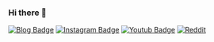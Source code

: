 ### Hi there 👋

[![Blog Badge](https://img.shields.io/badge/-Blog-21759B?style=flat-square&logo=Wordpress&logoColor=white&link=https://blog.naver.com/tmvmffpsej)](https://blog.naver.com/tmvmffpsej)
[![Instagram Badge](https://img.shields.io/badge/Instagram-E4405F?style=for-the-badge&logo=instagram&logoColor=white&link=https://www.instagram.com/se_do11/)](https://www.instagram.com/se_do11/)
[![Youtub Badge](https://img.shields.io/badge/-Youtube-ff0000?style=flat-square&logo=Youtube&logoColor=white&link=https://www.youtube.com/channel/UCgJ8iR8g3_7Cx-kqZZAcRrQ)](https://www.youtube.com/channel/UCgJ8iR8g3_7Cx-kqZZAcRrQ)
[![Reddit](https://img.shields.io/badge/Reddit-FF4500?style=for-the-badge&logo=reddit&logoColor=white&link=https://www.reddit.com/user/Educational_Daikon87)](https://www.reddit.com/user/Educational_Daikon87)
